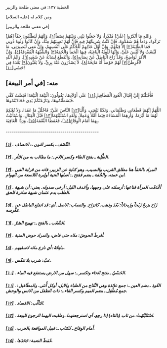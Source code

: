   الخطبة  ١٣٧: في معنى طلحة والزبير	

ومن كلام له (عليه السلام)

[في معنى طلحة والزبير]

وَاللهِ مَا أَنْكَرُوا [عَلَيَّ] مُنْكَراً، وَلاَ جَعَلُوا بَيْنِي وَبَيْنَهُمْ نِصْفاً[[١\]](https://arabic.balaghah.net/node/601#_ftn1)، وَإِنَّهُمْ لَيَطْلُبُونَ حَقّاً [هُمْ] تَرَكُوهُ، وَدَماً هُمْ  سَفَكُوهُ، فَإِنْ كُنْتُ شَرِيكَهُمْ فِيهِ فَإِنَّ لَهُمْ نَصِيبَهُمْ  مِنْهُ، وَإِنْ كَانُوا وَلُوهُ دُونِي فَمَا الطَّلِبَةُ[[٢\]](https://arabic.balaghah.net/node/601#_ftn2) إِلاَّ قِبَلَهُمْ، وَإِنَّ أَوَّلَ عَدْلِهِمْ لَلْحُكْمُ عَلَى  أَنْفُسِهِمْ، وَإِنَّ مَعِي لَبَصِيرَتِي، مَا لَبَّسْتُ وَلاَ لُبِّسَ  عَلَيَّ، وَإِنَّهَا لَلْفِئَةُ الْبَاغِيَةُ، فِيهَا الْحَمأُ وَالْحُمَةُ[[٣\]](https://arabic.balaghah.net/node/601#_ftn3) وَالشُّبْهَةُ الْمُغْدِفَةُ[[٤\]](https://arabic.balaghah.net/node/601#_ftn4)، وَإِنَّ الاَْمْرَ لَوَاضِحٌ، وَقَدْ زَاحَ الْبَاطِلُ عَنْ نِصَابِهِ[[٥\]](https://arabic.balaghah.net/node/601#_ftn5)، وَانْقَطَعَ لِسَانُهُ عَنْ شَغَبِهِ[[٦\]](https://arabic.balaghah.net/node/601#_ftn6). وَايْمُ اللهِ لاَُفْرِطَنَّ[[٧\]](https://arabic.balaghah.net/node/601#_ftn7) لَهُمْ حَوْضاً أَنَا مَاتِحُهُ[[٨\]](https://arabic.balaghah.net/node/601#_ftn8)، لاَ يَصْدُرُونَ عَنْهُ بِرِيٍّ، وَلاَ يَعُبُّونَ[[٩\]](https://arabic.balaghah.net/node/601#_ftn9) بَعْدَهُ فِي حَسْي[[١٠\]](https://arabic.balaghah.net/node/601#_ftn10)!

## منه: [في أمر البيعة]

فَأَقْبَلْتُمْ إِلَيَّ إِقْبَالَ الْعُوذِ الْمَطَافِيلِ[[١١\]](https://arabic.balaghah.net/node/601#_ftn11) عَلَى أَوْلاَدِهَا، تَقُولُونَ: الْبَيْعَةَ الْبَيْعَةَ! قَبَضْتُ  كَفِّي فَبَسَطْتُمُوهَا، وَنَازَعَتْكُمْ يَدِي فَجَاذَبْتُمُوهَا.

اللَّهُمَّ إنَّهُمَا قَطَعَاني وَظَلَمَاني، وَنَكَثَا بَيْعَتِي، وَأَلَّبَا[[١٢\]](https://arabic.balaghah.net/node/601#_ftn12) النَّاسَ عَلَيَّ; فَاحْلُلْ مَا عَقَدَا، وَلاَ تُحْكِمْ لَهُمَا مَا  أَبْرَمَا، وَأَرِهِمَا الْمَسَاءَةَ فِيَما أَمَّلاَ وَعَمِلاَ، وَلَقَدِ  اسْتَثَبْتُهُمَا[[١٣\]](https://arabic.balaghah.net/node/601#_ftn13) قَبْلَ الْقِتَالِ، وَاسْتَأْنَيْتُ بِهمَا أَمَامَ الْوِقَاعِ[[١٤\]](https://arabic.balaghah.net/node/601#_ftn14)، فَغَمَطَا النِّعْمَةَ[[١٥\]](https://arabic.balaghah.net/node/601#_ftn15)، وَرَدَّا الْعَافِيَةَ.

##### ----------------------------------------------

##### [[١\]](https://arabic.balaghah.net/node/601#_ftnref1) . النِّصْف ـ بكسر النون ـ: الانصاف.

##### [[٢\]](https://arabic.balaghah.net/node/601#_ftnref2) . الطَّلِبة ـ بفتح الطاء وكسر اللام ـ: ما يطالب به من الثأر.

##### [[٣\]](https://arabic.balaghah.net/node/601#_ftnref3) . المراد بالحَمَأ هنا مطلق القريب والنسيب، وهو كناية عن الزبير، فانه من قرابة النبي ابن عمته. والحُمَة ـ بضم ففتح ـ: أصلها الحية أوإبرة اللاسعة من الهوام.

##### [[٤\]](https://arabic.balaghah.net/node/601#_ftnref4) . أغْدَفَت المرأة قناعها: أرسلته على وجهها، وأغدف الليل: أرخى سدوله. يعني: أن شبهة الطلب بدم عثمان شبهة ساترة للحق.

##### [[٥\]](https://arabic.balaghah.net/node/601#_ftnref5) . زَاح يزيحُ زَيْحاً وزَيحاناً: بَعُدَ وذهب، كانزاح. والنصاب: الاصل. أي: قد انقلع الباطل عن مَغْرِسه.

##### [[٦\]](https://arabic.balaghah.net/node/601#_ftnref6) . الشّغَب ـ بالفتح ـ: تهييج الشرّ.

##### [[٧\]](https://arabic.balaghah.net/node/601#_ftnref7) . أفرطَ الحوضَ: ملاه حتى فاض، والمراد حوض المنية.

##### [[٨\]](https://arabic.balaghah.net/node/601#_ftnref8) . ماتِحُهُ: أي نازع مائه لاسقيهم.

##### [[٩\]](https://arabic.balaghah.net/node/601#_ftnref9) . عبّ: شرب بلا تنفّس.

##### [[١٠\]](https://arabic.balaghah.net/node/601#_ftnref10) . الحَسْيُ ـ بفتح الحاء وتكسر ـ: سهل من الارض يستنقع فيه الماء.

##### [[١١\]](https://arabic.balaghah.net/node/601#_ftnref11) . العُوذ ـ بضم العين ـ: جمع عائذة وهي النِّتاج من الظباء والابل، أوكل  أُنثى. والمطَافيل: جمع مُطْفِل ـ بضم الميم وكسر الفاء ـ: ذات الطفل من  الانس والوحش.

##### [[١٢\]](https://arabic.balaghah.net/node/601#_ftnref12) . التألّب: الافساد.

##### [[١٣\]](https://arabic.balaghah.net/node/601#_ftnref13) . اسْتَثَبْتُهُما: من ثاب (بالثاء) إذا رجع، أي استرجعتهما. وطلبت اليهما الرجوع للبيعة.

##### [[١٤\]](https://arabic.balaghah.net/node/601#_ftnref14) . أَمام الوِقاع ـ ككتاب ـ: قبيل المواقعة بالحرب.

##### [[١٥\]](https://arabic.balaghah.net/node/601#_ftnref15) . غَمَطَ النعمة: جَحَدَها. 
